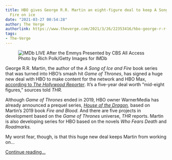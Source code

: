 ```yaml
---
title: HBO gives George R.R. Martin an eight-figure deal to keep A Song of Ice and
  Fire on ice
date: "2021-03-27 00:54:28"
author: The Verge
authorlink: https://www.theverge.com/2021/3/26/22353416/hbo-george-r-r-martin-game-of-thrones-five-year-eight-figure-deal
tags:
- The-Verge
---
```

<figure>
      <img alt="IMDb LIVE After the Emmys Presented by CBS All Access" src="https://cdn.vox-cdn.com/thumbor/IBMyLIBDWrc2PVu4BsVpeWbumwQ=/0x0:4055x2703/1310x873/cdn.vox-cdn.com/uploads/chorus_image/image/69034221/1176465771.0.jpg" />
        <figcaption>Photo by Rich Polk/Getty Images for IMDb</figcaption>
    </figure>

  <p id="XvuOCr">George R.R. Martin, the author of the <em>A Song of Ice and Fire</em> book series that was turned into HBO’s smash hit <em>Game of Thrones</em>, has signed a huge new deal with HBO to make content for the network and HBO Max, <a href="https://www.hollywoodreporter.com/live-feed/george-r-r-martin-signs-massive-five-year-overall-deal-with-hbo-exclusive">according to <em>The Hollywood Reporter</em></a>. It’s a five-year deal worth “mid-eight figures,” sources told <em>THR.</em></p>
<p id="QnEdEi">Although <em>Game of Thrones </em>ended in 2019, HBO owner WarnerMedia has already announced a prequel series, <a href="https://www.theverge.com/2020/1/15/21067850/house-of-the-dragon-hbo-game-of-thrones-prequel-premiere-2022"><em>House of the Dragon</em></a><em>, </em>based on Martin’s 2019 book <em>Fire and Blood. </em>And there are five projects in development based on the <em>Game of Thrones</em> universe, <em>THR </em>reports. Martin is also developing series for HBO based on the novels <em>Who Fears Death </em>and <em>Roadmarks.</em></p>
<p id="FVoTVk">My worst fear, though, is that this huge new deal keeps Martin from working on...</p>
  <p>
    <a href="https://www.theverge.com/2021/3/26/22353416/hbo-george-r-r-martin-game-of-thrones-five-year-eight-figure-deal">Continue reading&hellip;</a>
  </p>